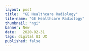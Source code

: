 ```yaml
---
layout: post
title:  "GE Healthcare Radiology"
tile-name: "GE Healthcare Radiology"
thumbnail: "ngi"
banner: New
date:   2020-02-31
tags: digital UI UX
published: false
---
```

